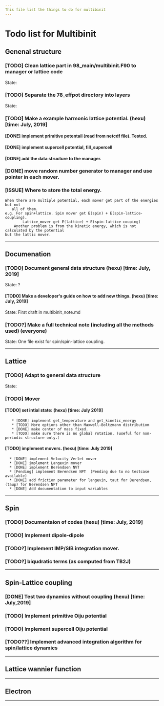 ```yaml
---
This file list the things to do for multibinit
---
```

# Todo list for Multibinit

## Genenal structure

### [TODO] Clean lattice part in 98_main/multibinit.F90 to manager or lattice code

State: 


### [TODO] Separate the 78_effpot directory into layers 

State: 

### [TODO] Make a example harmonic lattice potential. (hexu) [time: July, 2019]


#### [DONE] implement primitive potentail (read from netcdf file). Tested.
#### [DONE] implement supercell potential, fill_supercell
#### [DONE] add the data structure to the manager.
###  [DONE] move random number generator to manager and use pointer in each mover.

### [ISSUE] Where to store the total energy.
	When there are multiple potential, each mover get part of the energies but not
       all of them.
	e.g. For spin+lattice. Spin mover get E(spin) + E(spin-lattice-coupling).
            Lattice_mover get E(lattice) + E(spin-lattice-couping) 
        Another problem is from the kinetic energy, which is not calculated by the potential
	but the lattic mover.

---

## Documenation
### [TODO] Document general data structure  (hexu) [time: July, 2019]

State: ?

#### [TODO] Make a developer's guide on how to add new things. (hexu) [time: July, 2019]

State: First draft in multibinit_note.md
 
### [TODO?] Make a full technical note (including all the methods used) (everyone) 

State: One file exist for spin/spin-lattice coupling.


---

## Lattice

### [TODO] Adapt to general data structure

State: 

### [TODO] Mover

#### [TODO] set intial state:  (hexu) [time: July 2019]
       * [DONE] implement get_temperature and get_kinetic_energy
       * [TODO] More options other than Maxwell-Boltzmann distribution
       * [DONE] make center of mass fixed.
       * [TODO] make sure there is no global rotation. (useful for non-periodic structure only.)

#### [TODO] implement movers. (hexu) [time: July 2019]
      * [DONE] implement Velocity Verlet mover
      * [DONE] implement Langevin mover
      * [DONE] implement Berendsen NVT
      * [Pending] implement Berendsen NPT  (Pending due to no testcase available)
      * [DONE] add friction parameter for langevin, taut for Berendsen, (taup) for Berendsen NPT
      * [DONE] Add documentation to input variables


---

## Spin

### [TODO] Documentaion of codes (hexu) [time: July, 2019] 

### [TODO] Implement dipole-dipole 

### [TODO?] Implement IMP/SIB integration mover.

### [TODO?] biqudratic terms (as computed from TB2J)


---

## Spin-Lattice coupling

### [DONE] Test two dynamics without coupling (hexu) [time: July,2019]

### [TODO] Implement primitive Oiju potential

### [TODO] Implement supercell Oiju potential

### [TODO??] Implement advanced integration algorithm for spin/lattice dynamics

---
## Lattice wannier function

---

## Electron

---
